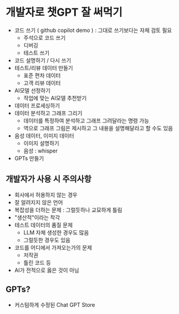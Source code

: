 # 개발자로 챗GPT 잘 써먹기
- 코드 쓰기 ( github copilot demo ) : 그대로 쓰기보다는 자체 검토 필요
  - 주석으로 코드 쓰기
  - 디버깅
  - 테스트 쓰기
- 코드 설명하기 / 다시 쓰기
- 테스트/리뷰 데이터 만들기
  - 표준 편차 데이터
  - 고객 리뷰 데이터
- AI모델 선정하기
  - 작업에 맞는 AI모델 추천받기
- 데이터 프로세싱하기
- 데이터 분석하고 그래프 그리기
  - 데이터를 특정하여 분석하고 그래프 그려달라는 명령 가능
  - 역으로 그래프 그림은 제시하고 그 내용을 설명해달라고 할 수도 있음
- 음성 데이터, 이미지 데이터
  - 이미지 설명하기
  - 음성 : whisper
- GPTs 만들기

## 개발자가 사용 시 주의사항
- 회사에서 허용하지 않는 경우
- 잘 알려지지 않은 언어
- 복잡성을 더하는 문제 : 그럴듯하나 교묘하게 틀림
- "생산적"이라는 착각
- 테스트 데이터의 품질 문제
  - LLM 자체 생성한 경우도 많음
  - 그럴듯한 경우도 있음
- 코드를 어디에서 가져오는가의 문제
  - 저작권
  - 틀린 코드 등
- AI가 전적으로 옳은 것이 아님

## GPTs?
- 커스텀하게 수정된 Chat GPT Store